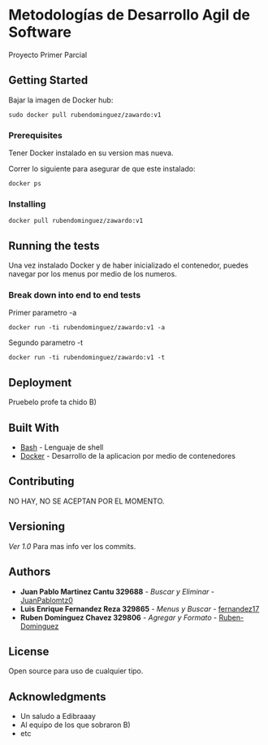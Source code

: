 # Metodologías de Desarrollo Agil de Software

Proyecto Primer Parcial

## Getting Started

Bajar la imagen de Docker hub:
```
sudo docker pull rubendominguez/zawardo:v1
```

### Prerequisites

Tener Docker instalado en su version mas nueva.

Correr lo siguiente para asegurar de que este instalado:
```
docker ps
```

### Installing

```
docker pull rubendominguez/zawardo:v1
```

## Running the tests

Una vez instalado Docker y de haber inicializado el contenedor, puedes navegar por los menus por medio de los numeros.

### Break down into end to end tests

Primer parametro -a

```
docker run -ti rubendominguez/zawardo:v1 -a
```

Segundo parametro -t
```
docker run -ti rubendominguez/zawardo:v1 -t
```

## Deployment

Pruebelo profe ta chido B)

## Built With

* [Bash](https://es.wikipedia.org/wiki/Bash) - Lenguaje de shell
* [Docker](https://www.docker.com/) - Desarrollo de la aplicacion por medio de contenedores

## Contributing

NO HAY, NO SE ACEPTAN POR EL MOMENTO.

## Versioning

*Ver 1.0*
Para mas info ver los commits.

## Authors

* **Juan Pablo Martinez Cantu 329688** - *Buscar y Eliminar* - [JuanPablomtz0](https://github.com/JuanPablomtz0)
* **Luis Enrique Fernandez Reza 329865** - *Menus y Buscar* - [fernandez17](https://github.com/lfernandez17)
* **Ruben Dominguez Chavez 329806** - *Agregar y Formato* - [Ruben-Dominguez](https://github.com/Ruben-Dominguez)

## License

Open source para uso de cualquier tipo.

## Acknowledgments

* Un saludo a Edibraaay
* Al equipo de los que sobraron B)
* etc
